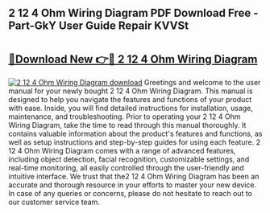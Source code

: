 ## 2 12 4 Ohm Wiring Diagram PDF Download Free - Part-GkY User Guide Repair KVVSt

# <h2><a href="http://dfpxjf0.blite.top/?on=2+12+4+Ohm+Wiring+Diagram">🔗Download New 👉🔴 2 12 4 Ohm Wiring Diagram</a></h2>

[![2 12 4 Ohm Wiring Diagram download](https://i.imgur.com/lujVjoI.png)](http://dfpxjf0.blite.top/?on=2+12+4+Ohm+Wiring+Diagram)
Greetings and welcome to the user manual for your newly bought 2 12 4 Ohm Wiring Diagram. This manual is designed to help you navigate the features and functions of your product with ease. Inside, you will find detailed instructions for installation, usage, maintenance, and troubleshooting. Prior to operating your 2 12 4 Ohm Wiring Diagram, take the time to read through this manual thoroughly. It contains valuable information about the product's features and functions, as well as setup instructions and step-by-step guides for using each feature. 2 12 4 Ohm Wiring Diagram comes with a range of advanced features, including object detection, facial recognition, customizable settings, and real-time monitoring, all easily controlled through the user-friendly and intuitive interface. We trust that the2 12 4 Ohm Wiring Diagram has been an accurate and thorough resource in your efforts to master your new device. In case of any queries or concerns, please do not hesitate to reach out to our customer service team.
